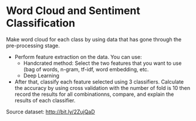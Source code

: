 # Word Cloud and Sentiment Classification
Make word cloud for each class by using data that has gone through the pre-processing stage.
- Perform feature extraction on the data. You can use:
  - Handcrated method: Select the two features that you want to use (bag of words, n-gram, tf-idf, word embedding, etc.
  - Deep Learning
- After that, classify each feature selected using 3 classifiers. Calculate the accuracy by using cross validation with the number of fold is 10 then record the results for all combinationns, compare, and explain the results of each classifier.

Source dataset: http://bit.ly/2ZujQaD
